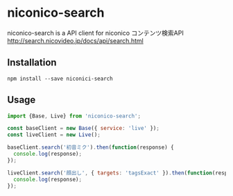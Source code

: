 # niconico-search

niconico-search is a API client for niconico コンテンツ検索API http://search.nicovideo.jp/docs/api/search.html

## Installation

`npm install --save niconici-search`

## Usage

```javascript
import {Base, Live} from 'niconico-search';

const baseClient = new Base({ service: 'live' });
const liveClient = new Live();

baseClient.search('初音ミク').then(function(response) {
  console.log(response);
});

liveClient.search('顔出し', { targets: 'tagsExact' }).then(function(response) {
  console.log(response);
});
```
